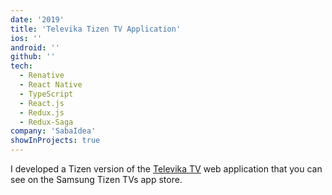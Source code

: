 ```yaml
---
date: '2019'
title: 'Televika Tizen TV Application'
ios: ''
android: ''
github: ''
tech:
  - Renative
  - React Native
  - TypeScript
  - React.js
  - Redux.js
  - Redux-Saga
company: 'SabaIdea'
showInProjects: true
---
```


I developed a Tizen version of the [Televika TV](https://tv.televika.com) web application that you can see on the Samsung Tizen TVs app store.
